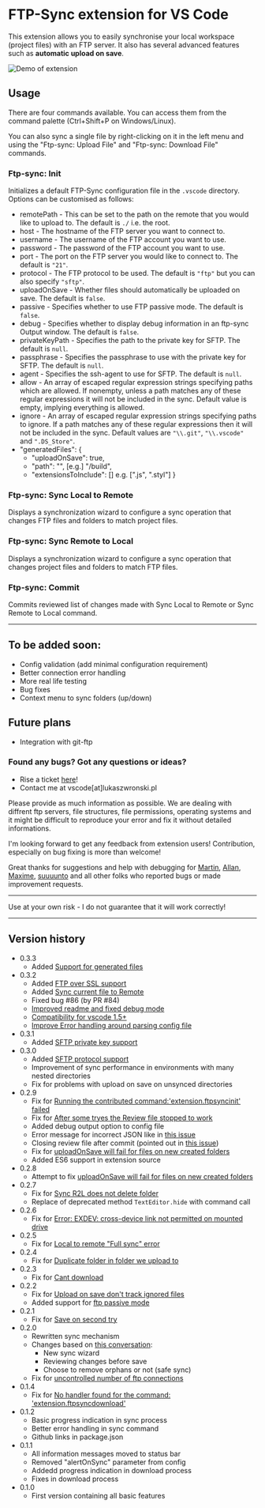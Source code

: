 # FTP-Sync extension for VS Code

This extension allows you to easily synchronise your local workspace (project files) with an FTP server. It also has several advanced features such as  __automatic upload on save__.

![Demo of extension](http://i.imgur.com/W9h4pwW.gif)

## Usage
There are four commands available. You can access them from the command palette (Ctrl+Shift+P on Windows/Linux).

You can also sync a single file by right-clicking on it in the left menu and using the "Ftp-sync: Upload File" and "Ftp-sync: Download File" commands.

### Ftp-sync: Init
Initializes a default FTP-Sync configuration file in the `.vscode` directory. Options can be customised as follows:

- remotePath - This can be set to the path on the remote that you would like to upload to. The default is `./` i.e. the root.
- host - The hostname of the FTP server you want to connect to.
- username - The username of the FTP account you want to use.
- password - The password of the FTP account you want to use.
- port - The port on the FTP server you would like to connect to. The default is `"21"`.
- protocol - The FTP protocol to be used. The default is `"ftp"` but you can also specify `"sftp"`.
- uploadOnSave - Whether files should automatically be uploaded on save. The default is `false`.
- passive - Specifies whether to use FTP passive mode. The default is `false`.
- debug - Specifies whether to display debug information in an ftp-sync Output window. The default is `false`.
- privateKeyPath - Specifies the path to the private key for SFTP. The default is `null`.
- passphrase - Specifies the passphrase to use with the private key for SFTP. The default is `null`.
- agent - Specifies the ssh-agent to use for SFTP. The default is `null`.
- allow - An array of escaped regular expression strings specifying paths which are allowed. If nonempty, unless a path matches any of these regular expressions it will not be included in the sync. Default value is empty, implying everything is allowed.
- ignore - An array of escaped regular expression strings specifying paths to ignore. If a path matches any of these regular expressions then it will not be included in the sync. Default values are `"\\.git"`, `"\\.vscode"` and `".DS_Store"`.
- "generatedFiles": {
    * "uploadOnSave": true,
     *   "path": "", [e.g.] "/build",
     *   "extensionsToInclude": [] e.g. [".js", ".styl"]
}

### Ftp-sync: Sync Local to Remote
Displays a synchronization wizard to configure a sync operation that changes FTP files and folders to match project files.

### Ftp-sync: Sync Remote to Local
Displays a synchronization wizard to configure a sync operation that changes project files and folders to match FTP files.

### Ftp-sync: Commit
Commits reviewed list of changes made with Sync Local to Remote or Sync Remote to Local command.

--------

## To be added soon:

- Config validation (add minimal configuration requirement)
- Better connection error handling
- More real life testing
- Bug fixes
- Context menu to sync folders (up/down)

## Future plans

- Integration with git-ftp

### Found any bugs? Got any questions or ideas?
- Rise a ticket [here](https://github.com/lukasz-wronski/vscode-ftp-sync/issues)!
- Contact me at vscode[at]lukaszwronski.pl

Please provide as much information as possible. We are dealing with diffrent ftp servers, file structures, file permissions, operating systems and it might be difficult to reproduce your error and fix it without detailed informations.

I'm looking forward to get any feedback from extension users! Contribution, especially on bug fixing is more than welcome!

Great thanks for suggestions and help with debugging for [Martin](https://github.com/kasik96), [Allan](https://github.com/EthraZa), [Maxime](https://github.com/maximedupre), [suuuunto](https://github.com/suuuunto) and all other folks who reported bugs or made improvement requests.

------

Use at your own risk - I do not guarantee that it will work correctly!

------

## Version history
- 0.3.3
    - Added [ Support for generated files](https://github.com/lukasz-wronski/vscode-ftp-sync/pull/118)
- 0.3.2
    - Added [FTP over SSL support](https://github.com/lukasz-wronski/vscode-ftp-sync/pull/62)
    - Added [Sync current file to Remote](https://github.com/lukasz-wronski/vscode-ftp-sync/pull/77)
    - Fixed bug #86 (by PR #84)
    - [Improved readme and fixed debug mode](https://github.com/lukasz-wronski/vscode-ftp-sync/pull/67)
    - [Compatibility for vscode 1.5+](https://github.com/lukasz-wronski/vscode-ftp-sync/pull/87)
    - [Improve Error handling around parsing config file](https://github.com/lukasz-wronski/vscode-ftp-sync/pull/102)
- 0.3.1
    - Added [SFTP private key support](https://github.com/lukasz-wronski/vscode-ftp-sync/issues/28)
- 0.3.0
    - Added [SFTP protocol support](https://github.com/lukasz-wronski/vscode-ftp-sync/issues/26)
    - Improvement of sync performance in environments with many nested directories
    - Fix for problems with upload on save on unsynced directories
- 0.2.9
    - Fix for [Running the contributed command:'extension.ftpsyncinit' failed](https://github.com/lukasz-wronski/vscode-ftp-sync/issues/3)
    - Fix for [After some tryes the Review file stopped to work](https://github.com/lukasz-wronski/vscode-ftp-sync/issues/7)
    - Added debug output option to config file
    - Error message for incorrect JSON like in [this issue](https://github.com/lukasz-wronski/vscode-ftp-sync/issues/25)
    - Closing review file after commit (pointed out in [this issue](https://github.com/lukasz-wronski/vscode-ftp-sync/issues/23))
    - Fix for [uploadOnSave will fail for files on new created folders](https://github.com/lukasz-wronski/vscode-ftp-sync/issues/22)
    - Added ES6 support in extension source
- 0.2.8
    - Attempt to fix [uploadOnSave will fail for files on new created folders](https://github.com/lukasz-wronski/vscode-ftp-sync/issues/22)
- 0.2.7
    - Fix for [Sync R2L does not delete folder](https://github.com/lukasz-wronski/vscode-ftp-sync/issues/21)
    - Replace of deprecated method `TextEditor.hide` with command call
- 0.2.6
    - Fix for [Error: EXDEV: cross-device link not permitted on mounted drive](https://github.com/lukasz-wronski/vscode-ftp-sync/issues/6)
- 0.2.5
    - Fix for [Local to remote "Full sync" error](https://github.com/lukasz-wronski/vscode-ftp-sync/issues/20)
- 0.2.4
    - Fix for [Duplicate folder in folder we upload to](https://github.com/lukasz-wronski/vscode-ftp-sync/issues/19)
- 0.2.3
    - Fix for [Cant download](https://github.com/lukasz-wronski/vscode-ftp-sync/issues/14)
- 0.2.2
    - Fix for [Upload on save don't track ignored files](https://github.com/lukasz-wronski/vscode-ftp-sync/issues/15)
    - Added support for [ftp passive mode](https://github.com/lukasz-wronski/vscode-ftp-sync/issues/16)
- 0.2.1
	- Fix for [Save on second try](https://github.com/lukasz-wronski/vscode-ftp-sync/issues/12)
- 0.2.0
	- Rewritten sync mechanism
	- Changes based on [this conversation](https://github.com/lukasz-wronski/vscode-ftp-sync/issues/2):
		- New sync wizard
		- Reviewing changes before save
		- Choose to remove orphans or not (safe sync)
	- Fix for [uncontrolled number of ftp connections](https://github.com/lukasz-wronski/vscode-ftp-sync/issues/4)
- 0.1.4
	- Fix for [No handler found for the command: 'extension.ftpsyncdownload'](https://github.com/lukasz-wronski/vscode-ftp-sync/issues/1)
- 0.1.2
	- Basic progress indication in sync process
	- Better error handling in sync command
	- Github links in package.json
- 0.1.1
	- All information messages moved to status bar
	- Removed "alertOnSync" parameter from config
	- Addedd progress indication in download process
	- Fixes in download process
- 0.1.0
	- First version containing all basic features

